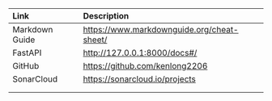 | Link           | Description                  |
|:---------------|:-----------------------------|
| Markdown Guide |https://www.markdownguide.org/cheat-sheet/|
| FastAPI        |http://127.0.0.1:8000/docs#/ |
| GitHub         |https://github.com/kenlong2206|
| SonarCloud     |https://sonarcloud.io/projects|
|||
|||





